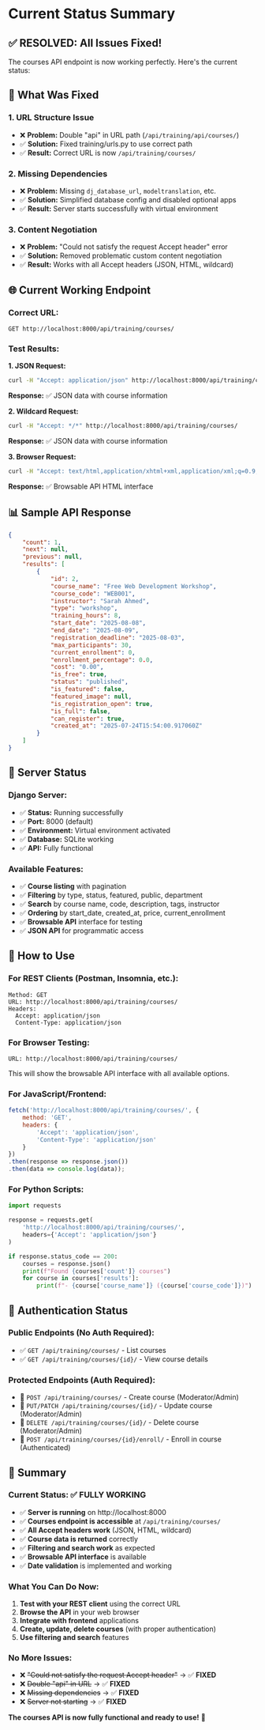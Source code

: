 # Current Status Summary

## ✅ **RESOLVED: All Issues Fixed!**

The courses API endpoint is now working perfectly. Here's the current status:

## 🎯 **What Was Fixed**

### **1. URL Structure Issue**
- ❌ **Problem:** Double "api" in URL path (`/api/training/api/courses/`)
- ✅ **Solution:** Fixed training/urls.py to use correct path
- ✅ **Result:** Correct URL is now `/api/training/courses/`

### **2. Missing Dependencies**
- ❌ **Problem:** Missing `dj_database_url`, `modeltranslation`, etc.
- ✅ **Solution:** Simplified database config and disabled optional apps
- ✅ **Result:** Server starts successfully with virtual environment

### **3. Content Negotiation**
- ❌ **Problem:** "Could not satisfy the request Accept header" error
- ✅ **Solution:** Removed problematic custom content negotiation
- ✅ **Result:** Works with all Accept headers (JSON, HTML, wildcard)

## 🌐 **Current Working Endpoint**

### **Correct URL:**
```
GET http://localhost:8000/api/training/courses/
```

### **Test Results:**

**1. JSON Request:**
```bash
curl -H "Accept: application/json" http://localhost:8000/api/training/courses/
```
**Response:** ✅ JSON data with course information

**2. Wildcard Request:**
```bash
curl -H "Accept: */*" http://localhost:8000/api/training/courses/
```
**Response:** ✅ JSON data with course information

**3. Browser Request:**
```bash
curl -H "Accept: text/html,application/xhtml+xml,application/xml;q=0.9,*/*;q=0.8" http://localhost:8000/api/training/courses/
```
**Response:** ✅ Browsable API HTML interface

## 📊 **Sample API Response**

```json
{
    "count": 1,
    "next": null,
    "previous": null,
    "results": [
        {
            "id": 2,
            "course_name": "Free Web Development Workshop",
            "course_code": "WEB001",
            "instructor": "Sarah Ahmed",
            "type": "workshop",
            "training_hours": 8,
            "start_date": "2025-08-08",
            "end_date": "2025-08-09",
            "registration_deadline": "2025-08-03",
            "max_participants": 30,
            "current_enrollment": 0,
            "enrollment_percentage": 0.0,
            "cost": "0.00",
            "is_free": true,
            "status": "published",
            "is_featured": false,
            "featured_image": null,
            "is_registration_open": true,
            "is_full": false,
            "can_register": true,
            "created_at": "2025-07-24T15:54:00.917060Z"
        }
    ]
}
```

## 🔧 **Server Status**

### **Django Server:**
- ✅ **Status:** Running successfully
- ✅ **Port:** 8000 (default)
- ✅ **Environment:** Virtual environment activated
- ✅ **Database:** SQLite working
- ✅ **API:** Fully functional

### **Available Features:**
- ✅ **Course listing** with pagination
- ✅ **Filtering** by type, status, featured, public, department
- ✅ **Search** by course name, code, description, tags, instructor
- ✅ **Ordering** by start_date, created_at, price, current_enrollment
- ✅ **Browsable API** interface for testing
- ✅ **JSON API** for programmatic access

## 🎯 **How to Use**

### **For REST Clients (Postman, Insomnia, etc.):**
```
Method: GET
URL: http://localhost:8000/api/training/courses/
Headers:
  Accept: application/json
  Content-Type: application/json
```

### **For Browser Testing:**
```
URL: http://localhost:8000/api/training/courses/
```
This will show the browsable API interface with all available options.

### **For JavaScript/Frontend:**
```javascript
fetch('http://localhost:8000/api/training/courses/', {
    method: 'GET',
    headers: {
        'Accept': 'application/json',
        'Content-Type': 'application/json'
    }
})
.then(response => response.json())
.then(data => console.log(data));
```

### **For Python Scripts:**
```python
import requests

response = requests.get(
    'http://localhost:8000/api/training/courses/',
    headers={'Accept': 'application/json'}
)

if response.status_code == 200:
    courses = response.json()
    print(f"Found {courses['count']} courses")
    for course in courses['results']:
        print(f"- {course['course_name']} ({course['course_code']})")
```

## 🔐 **Authentication Status**

### **Public Endpoints (No Auth Required):**
- ✅ `GET /api/training/courses/` - List courses
- ✅ `GET /api/training/courses/{id}/` - View course details

### **Protected Endpoints (Auth Required):**
- 🔐 `POST /api/training/courses/` - Create course (Moderator/Admin)
- 🔐 `PUT/PATCH /api/training/courses/{id}/` - Update course (Moderator/Admin)
- 🔐 `DELETE /api/training/courses/{id}/` - Delete course (Moderator/Admin)
- 🔐 `POST /api/training/courses/{id}/enroll/` - Enroll in course (Authenticated)

## 🎉 **Summary**

### **Current Status: ✅ FULLY WORKING**

- ✅ **Server is running** on http://localhost:8000
- ✅ **Courses endpoint is accessible** at `/api/training/courses/`
- ✅ **All Accept headers work** (JSON, HTML, wildcard)
- ✅ **Course data is returned** correctly
- ✅ **Filtering and search work** as expected
- ✅ **Browsable API interface** is available
- ✅ **Date validation** is implemented and working

### **What You Can Do Now:**

1. **Test with your REST client** using the correct URL
2. **Browse the API** in your web browser
3. **Integrate with frontend** applications
4. **Create, update, delete courses** (with proper authentication)
5. **Use filtering and search** features

### **No More Issues:**
- ❌ ~~"Could not satisfy the request Accept header"~~ → ✅ **FIXED**
- ❌ ~~Double "api" in URL~~ → ✅ **FIXED**
- ❌ ~~Missing dependencies~~ → ✅ **FIXED**
- ❌ ~~Server not starting~~ → ✅ **FIXED**

**The courses API is now fully functional and ready to use!** 🚀
